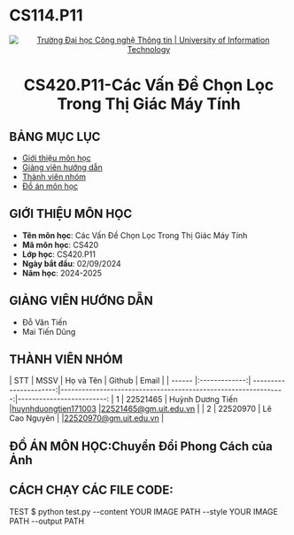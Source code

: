 # CS114.P11
<p align="center">
  <a href="https://www.uit.edu.vn/" title="Trường Đại học Công nghệ Thông tin" style="border: 5;">
    <img src="https://i.imgur.com/WmMnSRt.png" alt="Trường Đại học Công nghệ Thông tin | University of Information Technology">
  </a>
</p>

<!-- Title -->
<h1 align="center"><b>CS420.P11-Các Vấn Đề Chọn Lọc Trong Thị Giác Máy Tính</b></h1>



## BẢNG MỤC LỤC
* [ Giới thiệu môn học](#gioithieumonhoc)
* [ Giảng viên hướng dẫn](#giangvien)
* [ Thành viên nhóm](#thanhvien)
* [ Đồ án môn học](#doan)
## GIỚI THIỆU MÔN HỌC
<a name="gioithieumonhoc"></a>
* **Tên môn học**: Các Vấn Đề Chọn Lọc Trong Thị Giác Máy Tính
* **Mã môn học**:  CS420
* **Lớp học**: CS420.P11
* **Ngày bắt đầu**: 02/09/2024
* **Năm học**: 2024-2025

## GIẢNG VIÊN HƯỚNG DẪN
<a name="giangvien"></a>
* Đỗ Văn Tiến 
* Mai Tiến Dũng 

## THÀNH VIÊN NHÓM
<a name="thanhvien"></a>
| STT    | MSSV          | Họ và Tên              | Github                                                         | Email                   |
| ------ |:-------------:| ----------------------:|---------------------------------------------------------------:|-------------------------:
| 1      | 22521465      | Huỳnh Dương Tiến       |[huynhduongtien171003](https://github.com/huynhduongtien171003) |22521465@gm.uit.edu.vn   |
| 2      | 22520970      | Lê Cao Nguyên          |                                                                |22520970@gm.uit.edu.vn   |

## ĐỒ ÁN MÔN HỌC:Chuyển Đổi Phong Cách của Ảnh

## CÁCH CHẠY CÁC FILE CODE:
TEST
$ python test.py --content YOUR IMAGE PATH --style YOUR IMAGE PATH --output PATH

